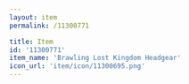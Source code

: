 ```yaml
---
layout: item
permalink: /11300771

title: Item
id: '11300771'
item_name: 'Brawling Lost Kingdom Headgear'
icon_url: 'item/icon/11300695.png'
---
```

